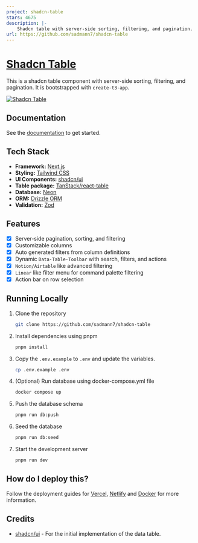 ```yaml
---
project: shadcn-table
stars: 4675
description: |-
    Shadcn table with server-side sorting, filtering, and pagination.
url: https://github.com/sadmann7/shadcn-table
---
```


# [Shadcn Table](https://table.sadmn.com)

This is a shadcn table component with server-side sorting, filtering, and pagination. It is bootstrapped with `create-t3-app`.

[![Shadcn Table](./public/images/screenshot.png)](https://table.sadmn.com)

## Documentation

See the [documentation](https://diceui.com/docs/components/data-table) to get started.

## Tech Stack

- **Framework:** [Next.js](https://nextjs.org)
- **Styling:** [Tailwind CSS](https://tailwindcss.com)
- **UI Components:** [shadcn/ui](https://ui.shadcn.com)
- **Table package:** [TanStack/react-table](https://tanstack.com/table/latest)
- **Database:** [Neon](https://neon.tech)
- **ORM:** [Drizzle ORM](https://orm.drizzle.team)
- **Validation:** [Zod](https://zod.dev)

## Features

- [x] Server-side pagination, sorting, and filtering
- [x] Customizable columns
- [x] Auto generated filters from column definitions
- [x] Dynamic `Data-Table-Toolbar` with search, filters, and actions
- [x] `Notion/Airtable` like advanced filtering
- [x] `Linear` like filter menu for command palette filtering
- [x] Action bar on row selection

## Running Locally

1. Clone the repository

   ```bash
   git clone https://github.com/sadmann7/shadcn-table
   ```

2. Install dependencies using pnpm

   ```bash
   pnpm install
   ```

3. Copy the `.env.example` to `.env` and update the variables.

   ```bash
   cp .env.example .env
   ```

4. (Optional) Run database using docker-compose.yml file

   ```bash
   docker compose up
   ```

5. Push the database schema

   ```bash
   pnpm run db:push
   ```

6. Seed the database

   ```bash
   pnpm run db:seed
   ```

7. Start the development server

   ```bash
   pnpm run dev
   ```

## How do I deploy this?

Follow the deployment guides for [Vercel](https://create.t3.gg/en/deployment/vercel), [Netlify](https://create.t3.gg/en/deployment/netlify) and [Docker](https://create.t3.gg/en/deployment/docker) for more information.

## Credits

- [shadcn/ui](https://github.com/shadcn-ui/ui/tree/main/apps/www/app/(app)/examples/tasks) - For the initial implementation of the data table.

